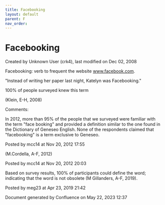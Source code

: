 ```yaml
---
title: Facebooking
layout: default
parent: F
nav_order:
---
```


# Facebooking

Created by  Unknown User (crk4), last modified on Dec 02, 2008

Facebooking: verb to frequent the website www.facebook.com.

&quot;Instead of writing her paper last night, Katelyn was Facebooking.&quot;

100% of people surveyed knew this term

(Klein, E-H, 2008)

Comments:

In 2012, more than 95% of the people that we surveyed were familiar with the term &quot;face booking&quot; and provided a definition similar to the one found in the Dictionary of Geneseo English. None of the respondents claimed that &quot;facebooking&quot; is a term exclusive to Geneseo. 

Posted by mcc14 at Nov 20, 2012 17:55

(M.Cordella, A-F, 2012)

Posted by mcc14 at Nov 20, 2012 20:03

Based on survey results, 100% of participants could define the word; indicating that the word is not obsolete (M Gillanders, A-F, 2019).

Posted by meg23 at Apr 23, 2019 21:42

Document generated by Confluence on May 22, 2023 12:37


